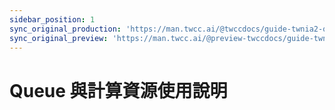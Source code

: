 ```yaml
---
sidebar_position: 1
sync_original_production: 'https://man.twcc.ai/@twccdocs/guide-twnia2-queue-en' 
sync_original_preview: 'https://man.twcc.ai/@preview-twccdocs/guide-twnia2-queue-en'
---
```


# Queue 與計算資源使用說明